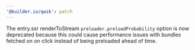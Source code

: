 ```yaml
---
'@builder.io/qwik': patch
---
```


The entry.ssr renderToStream `preloader.preloadProbability` option is now deprecated because this could cause performance issues with bundles fetched on on click instead of being preloaded ahead of time.
